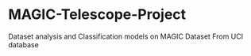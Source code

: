 # MAGIC-Telescope-Project
Dataset analysis and Classification models on MAGIC Dataset From UCI database
